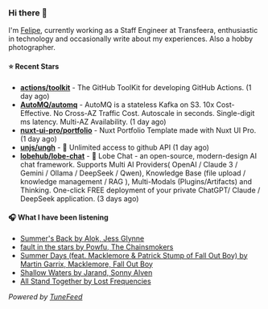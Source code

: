 ### Hi there 👋

I'm [Felipe](https://felipevm.com), currently working as a Staff Engineer at Transfeera, enthusiastic in technology and occasionally write about my experiences. Also a hobby photographer.

#### ⭐ Recent Stars
- **[actions/toolkit](https://github.com/actions/toolkit)** - The GitHub ToolKit for developing GitHub Actions. (1 day ago)
- **[AutoMQ/automq](https://github.com/AutoMQ/automq)** - AutoMQ is a stateless Kafka on S3. 10x Cost-Effective. No Cross-AZ Traffic Cost. Autoscale in seconds. Single-digit ms latency. Multi-AZ Availability. (1 day ago)
- **[nuxt-ui-pro/portfolio](https://github.com/nuxt-ui-pro/portfolio)** - Nuxt Portfolio Template made with Nuxt UI Pro. (1 day ago)
- **[unjs/ungh](https://github.com/unjs/ungh)** - 🐙 Unlimited access to github API (1 day ago)
- **[lobehub/lobe-chat](https://github.com/lobehub/lobe-chat)** - 🤯 Lobe Chat - an open-source, modern-design AI chat framework. Supports Multi AI Providers( OpenAI / Claude 3 / Gemini / Ollama / DeepSeek / Qwen), Knowledge Base (file upload / knowledge management / RAG ), Multi-Modals (Plugins/Artifacts) and Thinking. One-click FREE deployment of your private ChatGPT/ Claude / DeepSeek application. (3 days ago)

#### 🎧 What I have been listening
- [Summer&#39;s Back by Alok, Jess Glynne](https://open.spotify.com/track/4lbBiqC2alVR4ooruZSe0o)
- [fault in the stars by Powfu, The Chainsmokers](https://open.spotify.com/track/585DJiJ7LPSNBSUEE4TxNo)
- [Summer Days (feat. Macklemore &amp; Patrick Stump of Fall Out Boy) by Martin Garrix, Macklemore, Fall Out Boy](https://open.spotify.com/track/7Feaw9WAEREY0DUOSXJLOM)
- [Shallow Waters by Jarand, Sonny Alven](https://open.spotify.com/track/0L6i8WpTKz0eqtKWYmtU36)
- [All Stand Together by Lost Frequencies](https://open.spotify.com/track/21PF64NXwKLq60rpAYgrnb)

_Powered by [TuneFeed](https://tunefeed.app?ref=github.com)_
